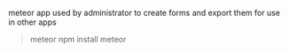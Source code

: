 meteor app used by administrator to create forms and export them for use in other apps
>meteor npm install
>meteor
